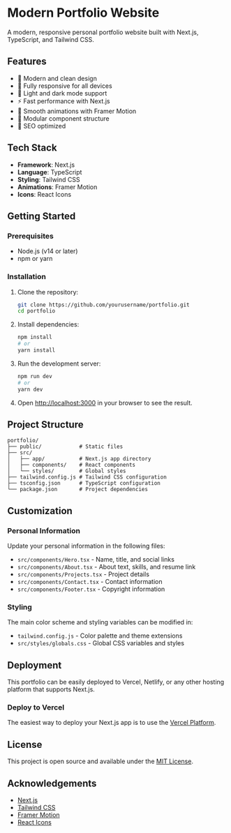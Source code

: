 # Modern Portfolio Website

A modern, responsive personal portfolio website built with Next.js, TypeScript, and Tailwind CSS.

## Features

- 🎨 Modern and clean design
- 📱 Fully responsive for all devices
- 🌙 Light and dark mode support
- ⚡ Fast performance with Next.js
- 🔄 Smooth animations with Framer Motion
- 🧩 Modular component structure
- 🎯 SEO optimized

## Tech Stack

- **Framework**: Next.js
- **Language**: TypeScript
- **Styling**: Tailwind CSS
- **Animations**: Framer Motion
- **Icons**: React Icons

## Getting Started

### Prerequisites

- Node.js (v14 or later)
- npm or yarn

### Installation

1. Clone the repository:
   ```bash
   git clone https://github.com/yourusername/portfolio.git
   cd portfolio
   ```

2. Install dependencies:
   ```bash
   npm install
   # or
   yarn install
   ```

3. Run the development server:
   ```bash
   npm run dev
   # or
   yarn dev
   ```

4. Open [http://localhost:3000](http://localhost:3000) in your browser to see the result.

## Project Structure

```
portfolio/
├── public/            # Static files
├── src/
│   ├── app/           # Next.js app directory
│   ├── components/    # React components
│   └── styles/        # Global styles
├── tailwind.config.js # Tailwind CSS configuration
├── tsconfig.json      # TypeScript configuration
└── package.json       # Project dependencies
```

## Customization

### Personal Information

Update your personal information in the following files:

- `src/components/Hero.tsx` - Name, title, and social links
- `src/components/About.tsx` - About text, skills, and resume link
- `src/components/Projects.tsx` - Project details
- `src/components/Contact.tsx` - Contact information
- `src/components/Footer.tsx` - Copyright information

### Styling

The main color scheme and styling variables can be modified in:

- `tailwind.config.js` - Color palette and theme extensions
- `src/styles/globals.css` - Global CSS variables and styles

## Deployment

This portfolio can be easily deployed to Vercel, Netlify, or any other hosting platform that supports Next.js.

### Deploy to Vercel

The easiest way to deploy your Next.js app is to use the [Vercel Platform](https://vercel.com/new).

## License

This project is open source and available under the [MIT License](LICENSE).

## Acknowledgements

- [Next.js](https://nextjs.org/)
- [Tailwind CSS](https://tailwindcss.com/)
- [Framer Motion](https://www.framer.com/motion/)
- [React Icons](https://react-icons.github.io/react-icons/) 